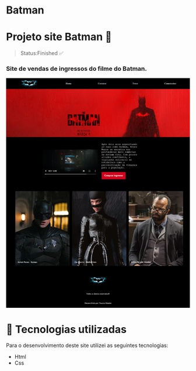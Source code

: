 # Batman



# Projeto site Batman 🦇 
> Status:Finished ✅

 ### Site de vendas de ingressos do filme do Batman.
<div>
 <img src= "https://github.com/yasminmendes487/Batman/blob/main/assets/img/home-preview.png">
 
</div>

# 💼 Tecnologias utilizadas
Para o desenvolvimento deste site utilizei as seguintes tecnologias:

+ Html
+ Css
